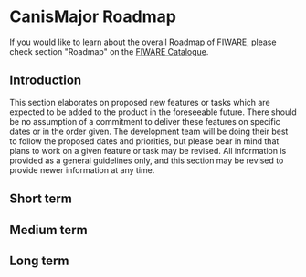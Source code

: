 # CanisMajor Roadmap
 If you would like to learn about the overall Roadmap of FIWARE, please check section "Roadmap" on the
[FIWARE Catalogue](https://github.com/Fiware/catalogue).

## Introduction

This section elaborates on proposed new features or tasks which are expected to
be added to the product in the foreseeable future. There should be no assumption
of a commitment to deliver these features on specific dates or in the order
given. The development team will be doing their best to follow the proposed
dates and priorities, but please bear in mind that plans to work on a given
feature or task may be revised. All information is provided as a general
guidelines only, and this section may be revised to provide newer information at
any time.

## Short term

## Medium term

## Long term

